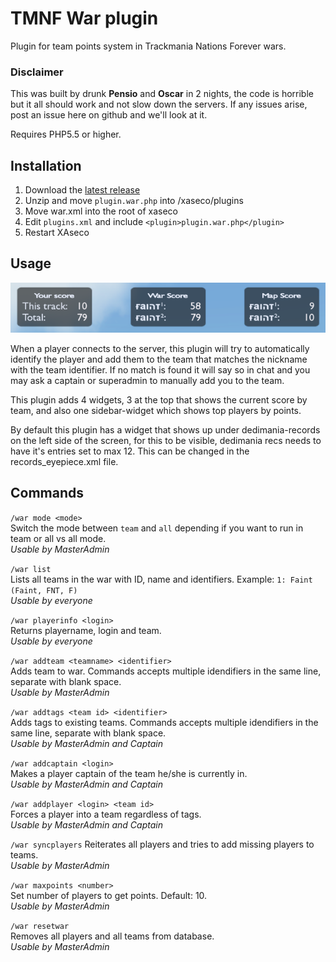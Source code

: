 # TMNF War plugin
Plugin for team points system in Trackmania Nations Forever wars. 

### Disclaimer
This was built by drunk **Pensio** and **Oscar** in 2 nights, the code is horrible but it all should work and not slow down the servers. If any issues arise, post an issue here on github and we'll look at it.

Requires PHP5.5 or higher.

## Installation
1. Download the [latest release](https://github.com/rosen91/tmnf-war-plugin/archive/refs/heads/master.zip)
2. Unzip and move `plugin.war.php` into /xaseco/plugins
3. Move war.xml into the root of xaseco
4. Edit `plugins.xml` and include `<plugin>plugin.war.php</plugin>`
5. Restart XAseco

## Usage
![Plugin](https://raw.githubusercontent.com/rosen91/tmnf-war-plugin/master/faintwar.png)

When a player connects to the server, this plugin will try to automatically identify the player and add them to the team that matches the nickname with the team identifier. If no match is found it will say so in chat and you may ask a captain or superadmin to manually add you to the team. 

This plugin adds 4 widgets, 3 at the top that shows the current score by team, and also one sidebar-widget which shows top players by points.

By default this plugin has a widget that shows up under dedimania-records on the left side of the screen, for this to be visible, dedimania recs needs to have it's entries set to max 12. This can be changed in the records_eyepiece.xml file.

## Commands
```/war mode <mode>```  
Switch the mode between `team` and `all` depending if you want to run in team or all vs all mode.  
*Usable by MasterAdmin*

```/war list```  
Lists all teams in the war with ID, name and identifiers. Example: `1: Faint (Faint, FNT, F)`  
*Usable by everyone*

```/war playerinfo <login>```  
Returns playername, login and team.  
*Usable by everyone*  

```/war addteam <teamname> <identifier>```  
Adds team to war. Commands accepts multiple idendifiers in the same line, separate with blank space.  
*Usable by MasterAdmin*

```/war addtags <team id> <identifier>```  
Adds tags to existing teams. Commands accepts multiple idendifiers in the same line, separate with blank space.  
*Usable by MasterAdmin and Captain*

```/war addcaptain <login>```  
Makes a player captain of the team he/she is currently in.  
*Usable by MasterAdmin and Captain*

```/war addplayer <login> <team id>```  
Forces a player into a team regardless of tags.  
*Usable by MasterAdmin and Captain*

```/war syncplayers```
Reiterates all players and tries to add missing players to teams.  
*Usable by MasterAdmin*

```/war maxpoints <number>```  
Set number of players to get points. Default: 10.  
*Usable by MasterAdmin*

```/war resetwar```  
Removes all players and all teams from database.  
*Usable by MasterAdmin*

